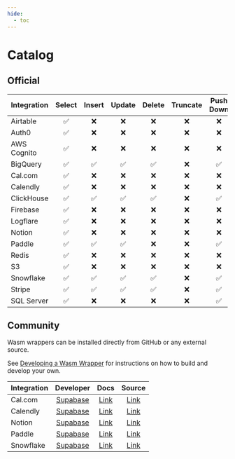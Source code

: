 ```yaml
---
hide:
  - toc
---
```


# Catalog

## Official

| Integration | Select | Insert | Update | Delete | Truncate | Push Down |
| ----------- | :----: | :----: | :----: | :----: | :------: | :-------: |
| Airtable    |   ✅   |   ❌   |   ❌   |   ❌   |    ❌    |    ❌     |
| Auth0       |   ✅   |   ❌   |   ❌   |   ❌   |    ❌    |    ❌     |
| AWS Cognito |   ✅   |   ❌   |   ❌   |   ❌   |    ❌    |    ❌     |
| BigQuery    |   ✅   |   ✅   |   ✅   |   ✅   |    ❌    |    ✅     |
| Cal.com     |   ✅   |   ❌   |   ❌   |   ❌   |    ❌    |    ❌     |
| Calendly    |   ✅   |   ❌   |   ❌   |   ❌   |    ❌    |    ❌     |
| ClickHouse  |   ✅   |   ✅   |   ✅   |   ✅   |    ❌    |    ✅     |
| Firebase    |   ✅   |   ❌   |   ❌   |   ❌   |    ❌    |    ❌     |
| Logflare    |   ✅   |   ❌   |   ❌   |   ❌   |    ❌    |    ❌     |
| Notion      |   ✅   |   ❌   |   ❌   |   ❌   |    ❌    |    ❌     |
| Paddle      |   ✅   |   ✅   |   ✅   |   ❌   |    ❌    |    ✅     |
| Redis       |   ✅   |   ❌   |   ❌   |   ❌   |    ❌    |    ❌     |
| S3          |   ✅   |   ❌   |   ❌   |   ❌   |    ❌    |    ❌     |
| Snowflake   |   ✅   |   ✅   |   ✅   |   ✅   |    ❌    |    ✅     |
| Stripe      |   ✅   |   ✅   |   ✅   |   ✅   |    ❌    |    ✅     |
| SQL Server  |   ✅   |   ❌   |   ❌   |   ❌   |    ❌    |    ✅     |

## Community

Wasm wrappers can be installed directly from GitHub or any external source.

See [Developing a Wasm Wrapper](../guides/create-wasm-wrapper.md) for instructions on how to build and develop your own.

| Integration |            Developer             |                 Docs                 |                                         Source                                         |
| ----------- | :------------------------------: | :----------------------------------: | :------------------------------------------------------------------------------------: |
| Cal.com     | [Supabase](https://supabase.com) | [Link](cal.md)       | [Link](https://github.com/supabase/wrappers/tree/main/wasm-wrappers/fdw/cal_fdw) |
| Calendly    | [Supabase](https://supabase.com) | [Link](calendly.md)  | [Link](https://github.com/supabase/wrappers/tree/main/wasm-wrappers/fdw/calendly_fdw) |
| Notion      | [Supabase](https://supabase.com) | [Link](notion.md)    | [Link](https://github.com/supabase/wrappers/tree/main/wasm-wrappers/fdw/notion_fdw) |
| Paddle      | [Supabase](https://supabase.com) | [Link](paddle.md)    | [Link](https://github.com/supabase/wrappers/tree/main/wasm-wrappers/fdw/paddle_fdw)   |
| Snowflake   | [Supabase](https://supabase.com) | [Link](snowflake.md) | [Link](https://github.com/supabase/wrappers/tree/main/wasm-wrappers/fdw/snowflake_fdw) |
